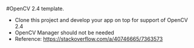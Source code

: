 #OpenCV 2.4 template.
- Clone this project and develop your app on top for support of OpenCV 2.4
- OpenCV Manager should not be needed
- Reference: https://stackoverflow.com/a/40746665/7363573